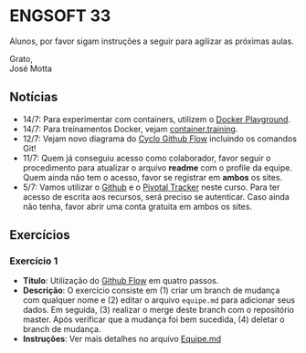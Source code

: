 # ENGSOFT 33

Alunos, por favor sigam instruções a seguir para agilizar as próximas aulas.

Grato,  
José Motta

## Notícias

- 14/7: Para experimentar com containers, utilizem o [Docker Playground](https://labs.play-with-docker.com "Docker Playground").
- 14/7: Para treinamentos Docker, vejam [container.training](http://container.training "Container Training").
- 12/7: Vejam novo diagrama do [Cyclo Github Flow](https://github.com/bamplifier/mba33/blob/master/refs/github_flow_cyclo.pdf "Cyclo Github Flow") incluindo os comandos Git!
- 11/7: Quem já conseguiu acesso como colaborador, favor seguir o procedimento para atualizar o arquivo **readme** com o profile da equipe. Quem ainda não tem o acesso, favor se registrar em **ambos** os sites.
- 5/7: Vamos utilizar o [Github](https://github.com) e o [Pivotal Tracker](https://www.pivotaltracker.com) neste curso. Para ter acesso de escrita aos recursos, será preciso se autenticar. Caso ainda não tenha, favor abrir uma conta gratuita em ambos os sites.

## Exercícios

### Exercício 1

- **Título**: Utilização do [Github Flow](https://github.com/bamplifier/mba33/blob/master/refs/github_flow_cyclo.pdf "Cyclo Github Flow") em quatro passos.
- **Descrição**: O exercício consiste em (1) criar um branch de mudança com qualquer nome e (2) editar o arquivo `equipe.md` para adicionar seus dados. Em seguida, (3) realizar o merge deste branch com o repositório master. Após verificar que a mudança foi bem sucedida, (4) deletar o branch de mudança.
- **Instruções**: Ver mais detalhes no arquivo [Equipe.md](https://github.com/bamplifier/mba33/blob/master/Equipe.md)


